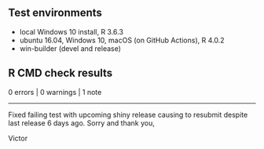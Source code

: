## Test environments

* local Windows 10 install, R 3.6.3
* ubuntu 16.04, Windows 10, macOS (on GitHub Actions), R 4.0.2
* win-builder (devel and release)

## R CMD check results

0 errors | 0 warnings | 1 note


-------

Fixed failing test with upcoming shiny release causing to resubmit despite last release 6 days ago.
Sorry and thank you,

Victor

